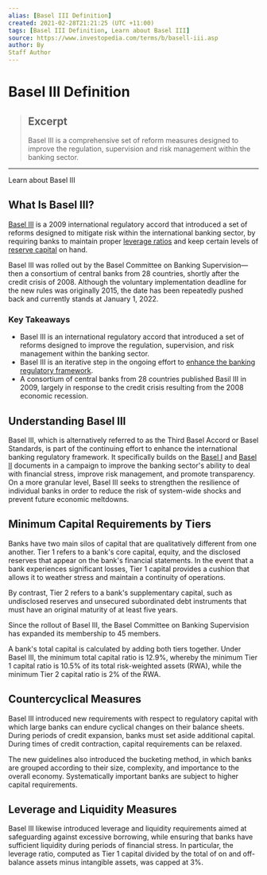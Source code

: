 ```yaml
---
alias: [Basel III Definition]
created: 2021-02-28T21:21:25 (UTC +11:00)
tags: [Basel III Definition, Learn about Basel III]
source: https://www.investopedia.com/terms/b/basell-iii.asp
author: By
Staff Author
---
```


# Basel III Definition

> ## Excerpt
> Basel III is a comprehensive set of reform measures designed to improve the regulation, supervision and risk management within the banking sector.

---

Learn about Basel III
## What Is Basel III?

[Basel III](https://www.investopedia.com/articles/economics/10/understanding-basel-3-regulations.asp) is a 2009 international regulatory accord that introduced a set of reforms designed to mitigate risk within the international banking sector, by requiring banks to maintain proper [leverage ratios](https://www.investopedia.com/terms/l/leverageratio.asp) and keep certain levels of [reserve capital](https://www.investopedia.com/terms/c/capitalrequirement.asp) on hand.

Basel III was rolled out by the Basel Committee on Banking Supervision—then a consortium of central banks from 28 countries, shortly after the credit crisis of 2008. Although the voluntary implementation deadline for the new rules was originally 2015, the date has been repeatedly pushed back and currently stands at January 1, 2022.

### Key Takeaways

-   Basel III is an international regulatory accord that introduced a set of reforms designed to improve the regulation, supervision, and risk management within the banking sector.
-   Basel III is an iterative step in the ongoing effort to [enhance the banking regulatory framework](https://www.investopedia.com/ask/answers/062515/what-minimum-capital-adequacy-ratio-must-be-attained-under-basel-iii.asp).
-   A consortium of central banks from 28 countries published Basil III in 2009, largely in response to the credit crisis resulting from the 2008 economic recession.

## Understanding Basel III

Basel III, which is alternatively referred to as the Third Basel Accord or Basel Standards, is part of the continuing effort to enhance the international banking regulatory framework. It specifically builds on the [Basel I](https://www.investopedia.com/terms/b/basel_i.asp) and [Basel II](https://www.investopedia.com/terms/b/baselii.asp) documents in a campaign to improve the banking sector's ability to deal with financial stress, improve risk management, and promote transparency. On a more granular level, Basel III seeks to strengthen the resilience of individual banks in order to reduce the risk of system-wide shocks and prevent future economic meltdowns.

## Minimum Capital Requirements by Tiers

Banks have two main silos of capital that are qualitatively different from one another. Tier 1 refers to a bank's core capital, equity, and the disclosed reserves that appear on the bank's financial statements. In the event that a bank experiences significant losses, Tier 1 capital provides a cushion that allows it to weather stress and maintain a continuity of operations.

By contrast, Tier 2 refers to a bank's supplementary capital, such as undisclosed reserves and unsecured subordinated debt instruments that must have an original maturity of at least five years.

Since the rollout of Basel III, the Basel Committee on Banking Supervision has expanded its membership to 45 members.

A bank's total capital is calculated by adding both tiers together. Under Basel III, the minimum total capital ratio is 12.9%, whereby the minimum Tier 1 capital ratio is 10.5% of its total risk-weighted assets (RWA), while the minimum Tier 2 capital ratio is 2% of the RWA.

## Countercyclical Measures

Basel III introduced new requirements with respect to regulatory capital with which large banks can endure cyclical changes on their balance sheets. During periods of credit expansion, banks must set aside additional capital. During times of credit contraction, capital requirements can be relaxed.

The new guidelines also introduced the bucketing method, in which banks are grouped according to their size, complexity, and importance to the overall economy. Systematically important banks are subject to higher capital requirements.

## Leverage and Liquidity Measures

Basel III likewise introduced leverage and liquidity requirements aimed at safeguarding against excessive borrowing, while ensuring that banks have sufficient liquidity during periods of financial stress. In particular, the leverage ratio, computed as Tier 1 capital divided by the total of on and off-balance assets minus intangible assets, was capped at 3%.

